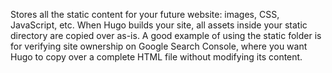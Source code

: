 Stores all the static content for your future website: images, CSS, JavaScript,
etc. When Hugo builds your site, all assets inside your static directory are
copied over as-is. A good example of using the static folder is for verifying
site ownership on Google Search Console, where you want Hugo to copy over a
complete HTML file without modifying its content.